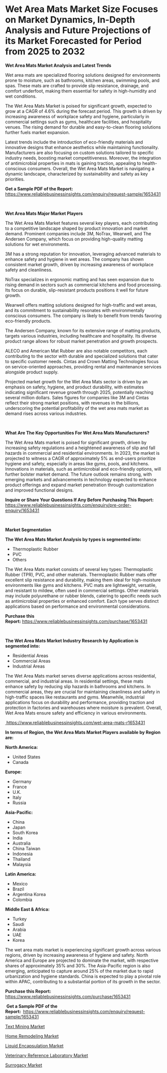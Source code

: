 <p><h1>Wet Area Mats Market Size Focuses on Market Dynamics, In-Depth Analysis and Future Projections of its Market Forecasted for Period from 2025 to 2032</h1></p><p><strong>Wet Area Mats Market Analysis and Latest Trends</strong></p>
<p><p>Wet area mats are specialized flooring solutions designed for environments prone to moisture, such as bathrooms, kitchen areas, swimming pools, and spas. These mats are crafted to provide slip resistance, drainage, and comfort underfoot, making them essential for safety in high-humidity and wet conditions. </p><p>The Wet Area Mats Market is poised for significant growth, expected to grow at a CAGR of 4.6% during the forecast period. This growth is driven by increasing awareness of workplace safety and hygiene, particularly in commercial settings such as gyms, healthcare facilities, and hospitality venues. The rising demand for durable and easy-to-clean flooring solutions further fuels market expansion. </p><p>Latest trends include the introduction of eco-friendly materials and innovative designs that enhance aesthetics while maintaining functionality. Manufacturers are also focusing on custom solutions tailored to specific industry needs, boosting market competitiveness. Moreover, the integration of antimicrobial properties in mats is gaining traction, appealing to health-conscious consumers. Overall, the Wet Area Mats Market is navigating a dynamic landscape, characterized by sustainability and safety as key priorities.</p></p>
<p><strong>Get a Sample PDF of the Report:&nbsp;</strong> <a href="https://www.reliablebusinessinsights.com/enquiry/request-sample/1653431?utm_campaign=100&utm_medium=2&utm_source=Github&utm_content=ia&utm_term=07032025&utm_id=wet-area-mats">https://www.reliablebusinessinsights.com/enquiry/request-sample/1653431</a></p>
<p>&nbsp;</p>
<p><strong>Wet Area Mats Major Market Players</strong></p>
<p><p>The Wet Area Mats Market features several key players, each contributing to a competitive landscape shaped by product innovation and market demand. Prominent companies include 3M, NoTrax, Wearwell, and The Andersen Company, which focus on providing high-quality matting solutions for wet environments.</p><p>3M has a strong reputation for innovation, leveraging advanced materials to enhance safety and hygiene in wet areas. The company has shown consistent market growth, driven by increasing awareness of workplace safety and cleanliness. </p><p>NoTrax specializes in ergonomic matting and has seen expansion due to rising demand in sectors such as commercial kitchens and food processing. Its focus on durable, slip-resistant products positions it well for future growth. </p><p>Wearwell offers matting solutions designed for high-traffic and wet areas, and its commitment to sustainability resonates with environmentally conscious consumers. The company is likely to benefit from trends favoring eco-friendly products.</p><p>The Andersen Company, known for its extensive range of matting products, targets various industries, including healthcare and hospitality. Its diverse product range allows for robust market penetration and growth prospects.</p><p>ALECO and American Mat Rubber are also notable competitors, each contributing to the sector with durable and specialized solutions that cater to specific customer needs. Cintas and Crown Matting Technologies focus on service-oriented approaches, providing rental and maintenance services alongside product supply.</p><p>Projected market growth for the Wet Area Mats sector is driven by an emphasis on safety, hygiene, and product durability, with estimates indicating significant revenue growth through 2025, potentially reaching several million dollars. Sales figures for companies like 3M and Cintas reflect their strong market positions, with revenues in the billions, underscoring the potential profitability of the wet area mats market as demand rises across various industries.</p></p>
<p>&nbsp;</p>
<p><strong>What Are The Key Opportunities For Wet Area Mats Manufacturers?</strong></p>
<p><p>The Wet Area Mats market is poised for significant growth, driven by increasing safety regulations and a heightened awareness of slip and fall hazards in commercial and residential environments. In 2023, the market is projected to witness a CAGR of approximately 5% as end-users prioritize hygiene and safety, especially in areas like gyms, pools, and kitchens. Innovations in materials, such as antimicrobial and eco-friendly options, will further bolster market demand. The future outlook remains strong, with emerging markets and advancements in technology expected to enhance product offerings and expand market penetration through customization and improved functional designs.</p></p>
<p><strong>Inquire or Share Your Questions If Any Before Purchasing This Report:</strong> <a href="https://www.reliablebusinessinsights.com/enquiry/pre-order-enquiry/1653431?utm_campaign=100&utm_medium=2&utm_source=Github&utm_content=ia&utm_term=07032025&utm_id=wet-area-mats">https://www.reliablebusinessinsights.com/enquiry/pre-order-enquiry/1653431</a></p>
<p>&nbsp;</p>
<p><strong>Market Segmentation</strong></p>
<p><strong>The Wet Area Mats Market Analysis by types is segmented into:</strong></p>
<p><ul><li>Thermoplastic Rubber</li><li>PVC</li><li>Others</li></ul></p>
<p><p>The Wet Area Mats market consists of several key types: Thermoplastic Rubber (TPR), PVC, and other materials. Thermoplastic Rubber mats offer excellent slip resistance and durability, making them ideal for high-moisture environments like gyms and kitchens. PVC mats are lightweight, versatile, and resistant to mildew, often used in commercial settings. Other materials may include polyurethane or rubber blends, catering to specific needs such as antimicrobial properties or enhanced comfort. Each type serves distinct applications based on performance and environmental considerations.</p></p>
<p><strong>Purchase this Report:&nbsp;</strong><a href="https://www.reliablebusinessinsights.com/purchase/1653431?utm_campaign=100&utm_medium=2&utm_source=Github&utm_content=ia&utm_term=07032025&utm_id=wet-area-mats">https://www.reliablebusinessinsights.com/purchase/1653431</a></p>
<p>&nbsp;</p>
<p><strong>The Wet Area Mats Market Industry Research by Application is segmented into:</strong></p>
<p><ul><li>Residential Areas</li><li>Commercial Areas</li><li>Industrial Areas</li></ul></p>
<p><p>The Wet Area Mats market serves diverse applications across residential, commercial, and industrial areas. In residential settings, these mats enhance safety by reducing slip hazards in bathrooms and kitchens. In commercial areas, they are crucial for maintaining cleanliness and safety in high-traffic spaces like restaurants and gyms. Meanwhile, industrial applications focus on durability and performance, providing traction and protection in factories and warehouses where moisture is prevalent. Overall, Wet Area Mats ensure safety and efficiency in various environments.</p></p>
<p><a href="https://www.reliablebusinessinsights.com/wet-area-mats-r1653431?utm_campaign=100&utm_medium=2&utm_source=Github&utm_content=ia&utm_term=07032025&utm_id=wet-area-mats">&nbsp;https://www.reliablebusinessinsights.com/wet-area-mats-r1653431</a></p>
<p><strong>In terms of Region, the Wet Area Mats Market Players available by Region are:</strong></p>
<p>
    <p> <strong> North America: </strong>
        <ul>
            <li>United States</li>
            <li>Canada</li>
        </ul>
        </p> 
    <p> <strong> Europe: </strong>
        <ul>
            <li>Germany</li>
            <li>France</li>
            <li>U.K.</li>
            <li>Italy</li>
            <li>Russia</li>
        </ul>
        </p> 
    <p> <strong> Asia-Pacific: </strong>
        <ul>
            <li>China</li>
            <li>Japan</li>
            <li>South Korea</li>
            <li>India</li>
            <li>Australia</li>
            <li>China Taiwan</li>
            <li>Indonesia</li>
            <li>Thailand</li>
            <li>Malaysia</li>
        </ul>
        </p> 
    <p> <strong> Latin America: </strong>
        <ul>
            <li>Mexico</li>
            <li>Brazil</li>
            <li>Argentina Korea</li>
            <li>Colombia</li>
        </ul>
        </p> 
    <p> <strong> Middle East & Africa: </strong>
        <ul>
            <li>Turkey</li>
            <li>Saudi</li>
            <li>Arabia</li>
            <li>UAE</li>
            <li>Korea</li>
        </ul>
    </p>
    </p>
<p><p>The wet area mats market is experiencing significant growth across various regions, driven by increasing awareness of hygiene and safety. North America and Europe are projected to dominate the market, with respective shares of approximately 35% and 30%. The Asia-Pacific region is also emerging, anticipated to capture around 25% of the market due to rapid urbanization and hygiene standards. China is expected to play a pivotal role within APAC, contributing to a substantial portion of its growth in the sector.</p></p>
<p><strong>Purchase this Report: </strong><a href="https://www.reliablebusinessinsights.com/purchase/1653431?utm_campaign=100&utm_medium=2&utm_source=Github&utm_content=ia&utm_term=07032025&utm_id=wet-area-mats">https://www.reliablebusinessinsights.com/purchase/1653431</a></p>
<p>&nbsp;<strong>Get a Sample PDF of the Report:&nbsp;&nbsp;</strong><a href="https://www.reliablebusinessinsights.com/enquiry/request-sample/1653431?utm_campaign=100&utm_medium=2&utm_source=Github&utm_content=ia&utm_term=07032025&utm_id=wet-area-mats">https://www.reliablebusinessinsights.com/enquiry/request-sample/1653431</a></p>
<p><strong></strong></p>
<p><p><a href="https://github.com/gripeluigstt/Market-Research-Report-List-1/blob/main/text-mining-market.md?utm_campaign=100&utm_medium=2&utm_source=Github&utm_content=ia&utm_term=07032025&utm_id=wet-area-mats">Text Mining Market</a></p><p><a href="https://github.com/minakibanov/Market-Research-Report-List-1/blob/main/home-remodeling-market.md?utm_campaign=100&utm_medium=2&utm_source=Github&utm_content=ia&utm_term=07032025&utm_id=wet-area-mats">Home Remodeling Market</a></p><p><a href="https://github.com/muoioconzej8/Market-Research-Report-List-1/blob/main/liquid-encapsulation-market.md?utm_campaign=100&utm_medium=2&utm_source=Github&utm_content=ia&utm_term=07032025&utm_id=wet-area-mats">Liquid Encapsulation Market</a></p><p><a href="https://github.com/rvadencho/Market-Research-Report-List-1/blob/main/veterinary-reference-laboratory-market.md?utm_campaign=100&utm_medium=2&utm_source=Github&utm_content=ia&utm_term=07032025&utm_id=wet-area-mats">Veterinary Reference Laboratory Market</a></p><p><a href="https://github.com/warshatulang0/Market-Research-Report-List-1/blob/main/surrogacy-market.md?utm_campaign=100&utm_medium=2&utm_source=Github&utm_content=ia&utm_term=07032025&utm_id=wet-area-mats">Surrogacy Market</a></p></p>